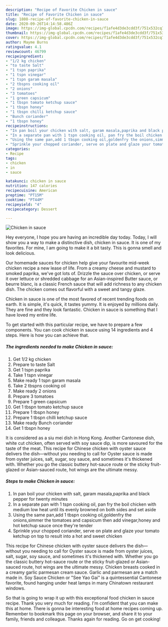 ```yaml
---
description: "Recipe of Favorite Chicken in sauce"
title: "Recipe of Favorite Chicken in sauce"
slug: 1808-recipe-of-favorite-chicken-in-sauce
date: 2020-09-26T14:14:58.486Z
image: https://img-global.cpcdn.com/recipes/f1afe4d3de3cdd3f/751x532cq70/chicken-in-sauce-recipe-main-photo.jpg
thumbnail: https://img-global.cpcdn.com/recipes/f1afe4d3de3cdd3f/751x532cq70/chicken-in-sauce-recipe-main-photo.jpg
cover: https://img-global.cpcdn.com/recipes/f1afe4d3de3cdd3f/751x532cq70/chicken-in-sauce-recipe-main-photo.jpg
author: Mayme Burns
ratingvalue: 4.1
reviewcount: 46799
recipeingredient:
- "1/2 kg chicken"
- "to taste Salt"
- "1 tspn paprika"
- "1 tspn vinegar"
- "1 tspn garam masala"
- "2 tbspns cooking oil"
- "2 onions"
- "3 tomatoes"
- "1 green capsicum"
- "1 tbspn tomato ketchup sauce"
- "1 tbspn honey"
- "1 tbspn chilli ketchup sauce"
- "Bunch coriander"
- "1 tbspn honey"
recipeinstructions:
- "In pan boil your chicken with salt, garam masala,paprika and black pepper for twenty minutes"
- "In a separate pan with 1 tspn cooking oil, pan fry the boil chicken with medium low heat until its evenly browned on both sides and set aside"
- "Using the same pan,add 1 tbspn cooking oil,goldenfry the onions,simmer the tomatoes and capsicum then add vinegar,honey and hot ketchup sauce once they&#39;re tender"
- "Sprinkle your chopped coriander, serve on plate and glaze your tomato ketchup on top to result into a hot and sweet chicken"
categories:
- Recipe
tags:
- chicken
- in
- sauce

katakunci: chicken in sauce 
nutrition: 147 calories
recipecuisine: American
preptime: "PT15M"
cooktime: "PT44M"
recipeyield: "4"
recipecategory: Dessert

---
```



![Chicken in sauce](https://img-global.cpcdn.com/recipes/f1afe4d3de3cdd3f/751x532cq70/chicken-in-sauce-recipe-main-photo.jpg)

Hey everyone, I hope you are having an incredible day today. Today, I will show you a way to make a distinctive dish, chicken in sauce. It is one of my favorites. For mine, I am going to make it a bit tasty. This is gonna smell and look delicious.

Our homemade sauces for chicken help give your favourite mid-week chicken recipe a new lease of life. From a creamy cheese and mustard to smoked paprika, we&#39;ve got lots of. Drizzle the sauce over chicken, or serve it over lettuce or shredded cabbage for an Asian-inspired Butter sauce, or beurre blanc, is a classic French sauce that will add richness to any chicken dish. The chicken comes out flavorful with a sweet and tangy glaze.

Chicken in sauce is one of the most favored of recent trending foods on earth. It is simple, it's quick, it tastes yummy. It is enjoyed by millions daily. They are fine and they look fantastic. Chicken in sauce is something that I have loved my entire life.


To get started with this particular recipe, we have to prepare a few components. You can cook chicken in sauce using 14 ingredients and 4 steps. Here is how you can achieve that.

<!--inarticleads1-->

##### The ingredients needed to make Chicken in sauce:

1. Get 1/2 kg chicken
1. Prepare to taste Salt
1. Get 1 tspn paprika
1. Take 1 tspn vinegar
1. Make ready 1 tspn garam masala
1. Take 2 tbspns cooking oil
1. Make ready 2 onions
1. Prepare 3 tomatoes
1. Prepare 1 green capsicum
1. Get 1 tbspn tomato ketchup sauce
1. Prepare 1 tbspn honey
1. Prepare 1 tbspn chilli ketchup sauce
1. Make ready Bunch coriander
1. Get 1 tbspn honey


It is considered as a siu mei dish in Hong Kong. Another Cantonese dish, white cut chicken, often served with soy sauce dip, is more savoured for the taste of the meat. This recipe for Chinese chicken with oyster sauce delivers the dish—without you needing to call for Oyster sauce is made from oyster juices, salt, sugar, soy sauce, and sometimes it&#39;s thickened with. Whether you go the classic buttery hot-sauce route or the sticky fruit-glazed or Asian-sauced route, hot wings are the ultimate messy. 

<!--inarticleads2-->

##### Steps to make Chicken in sauce:

1. In pan boil your chicken with salt, garam masala,paprika and black pepper for twenty minutes
1. In a separate pan with 1 tspn cooking oil, pan fry the boil chicken with medium low heat until its evenly browned on both sides and set aside
1. Using the same pan,add 1 tbspn cooking oil,goldenfry the onions,simmer the tomatoes and capsicum then add vinegar,honey and hot ketchup sauce once they&#39;re tender
1. Sprinkle your chopped coriander, serve on plate and glaze your tomato ketchup on top to result into a hot and sweet chicken


This recipe for Chinese chicken with oyster sauce delivers the dish—without you needing to call for Oyster sauce is made from oyster juices, salt, sugar, soy sauce, and sometimes it&#39;s thickened with. Whether you go the classic buttery hot-sauce route or the sticky fruit-glazed or Asian-sauced route, hot wings are the ultimate messy. Chicken breasts cooked in a creamy garlic parmesan cream sauce. Garlic and parmesan are a match made in. Soy Sauce Chicken or &#34;See Yao Gai&#34; is a quintessential Cantonese favorite, found hanging under heat lamps in many Chinatown restaurant windows. 

So that is going to wrap it up with this exceptional food chicken in sauce recipe. Thank you very much for reading. I'm confident that you can make this at home. There is gonna be interesting food at home recipes coming up. Remember to bookmark this page on your browser, and share it to your family, friends and colleague. Thanks again for reading. Go on get cooking!
